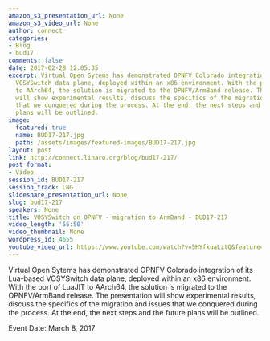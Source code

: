 ```yaml
---
amazon_s3_presentation_url: None
amazon_s3_video_url: None
author: connect
categories:
- Blog
- bud17
comments: false
date: 2017-02-28 12:05:35
excerpt: Virtual Open Sytems has demonstrated OPNFV Colorado integration of its Lua-based
  VOSYSwitch data plane, deployed within an x86 environment. With the port of LuaJIT
  to AArch64, the solution is migrated to the OPNFV/ArmBand release. The presentation
  will show experimental results, discuss the specifics of the migration and issues
  that we conquered during the process. At the end, the next steps and the future
  plans will be outlined.
image:
  featured: true
  name: BUD17-217.jpg
  path: /assets/images/featured-images/BUD17-217.jpg
layout: post
link: http://connect.linaro.org/blog/bud17-217/
post_format:
- Video
session_id: BUD17-217
session_track: LNG
slideshare_presentation_url: None
slug: bud17-217
speakers: None
title: VOSYSwitch on OPNFV - migration to ArmBand - BUD17-217
video_length: '55:50'
video_thumbnail: None
wordpress_id: 4655
youtube_video_url: https://www.youtube.com/watch?v=5HYfkuaLztQ&feature=youtu.be
---
```


Virtual Open Sytems has demonstrated OPNFV Colorado integration of its Lua-based VOSYSwitch data plane, deployed within an x86 environment. With the port of LuaJIT to AArch64, the solution is migrated to the OPNFV/ArmBand release. The presentation will show experimental results, discuss the specifics of the migration and issues that we conquered during the process. At the end, the next steps and the future plans will be outlined.

Event Date: March 8, 2017
